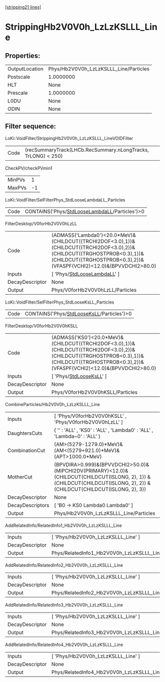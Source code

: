 [[stripping21 lines]](./stripping21-index)

# StrippingHb2V0V0h_LzLzKSLLL_Line

## Properties:

|                |                                        |
|----------------|----------------------------------------|
| OutputLocation | Phys/Hb2V0V0h_LzLzKSLLL_Line/Particles |
| Postscale      | 1.0000000                              |
| HLT            | None                                   |
| Prescale       | 1.0000000                              |
| L0DU           | None                                   |
| ODIN           | None                                   |

## Filter sequence:

LoKi::VoidFilter/StrippingHb2V0V0h_LzLzKSLLL_LineVOIDFilter

|      |                                                               |
|------|---------------------------------------------------------------|
| Code | (recSummaryTrack(LHCb.RecSummary.nLongTracks, TrLONG) \< 250) |

CheckPV/checkPVmin1

|        |     |
|--------|-----|
| MinPVs | 1   |
| MaxPVs | -1  |

LoKi::VoidFilter/SelFilterPhys_StdLooseLambdaLL_Particles

|      |                                                                                                  |
|------|--------------------------------------------------------------------------------------------------|
| Code | CONTAINS('Phys/[StdLooseLambdaLL](./stripping21-commonparticles-stdlooselambdall)/Particles')\>0 |

FilterDesktop/V0forHb2V0V0hLzLL

|                 |                                                                                                                                                                                                        |
|-----------------|--------------------------------------------------------------------------------------------------------------------------------------------------------------------------------------------------------|
| Code            | (ADMASS('Lambda0')\<20.0\*MeV)&(CHILDCUT((TRCHI2DOF\<3.0),1))&(CHILDCUT((TRCHI2DOF\<3.0),2))&(CHILDCUT((TRGHOSTPROB\<0.3),1))&(CHILDCUT((TRGHOSTPROB\<0.3),2))&(VFASPF(VCHI2)\<12.0)&(BPVVDCHI2\>80.0) |
| Inputs          | [ 'Phys/[StdLooseLambdaLL](./stripping21-commonparticles-stdlooselambdall)' ]                                                                                                                        |
| DecayDescriptor | None                                                                                                                                                                                                   |
| Output          | Phys/V0forHb2V0V0hLzLL/Particles                                                                                                                                                                       |

LoKi::VoidFilter/SelFilterPhys_StdLooseKsLL_Particles

|      |                                                                                          |
|------|------------------------------------------------------------------------------------------|
| Code | CONTAINS('Phys/[StdLooseKsLL](./stripping21-commonparticles-stdlooseksll)/Particles')\>0 |

FilterDesktop/V0forHb2V0V0hKSLL

|                 |                                                                                                                                                                                                    |
|-----------------|----------------------------------------------------------------------------------------------------------------------------------------------------------------------------------------------------|
| Code            | (ADMASS('KS0')\<20.0\*MeV)&(CHILDCUT((TRCHI2DOF\<3.0),1))&(CHILDCUT((TRCHI2DOF\<3.0),2))&(CHILDCUT((TRGHOSTPROB\<0.3),1))&(CHILDCUT((TRGHOSTPROB\<0.3),2))&(VFASPF(VCHI2)\<12.0)&(BPVVDCHI2\>80.0) |
| Inputs          | [ 'Phys/[StdLooseKsLL](./stripping21-commonparticles-stdlooseksll)' ]                                                                                                                            |
| DecayDescriptor | None                                                                                                                                                                                               |
| Output          | Phys/V0forHb2V0V0hKSLL/Particles                                                                                                                                                                   |

CombineParticles/Hb2V0V0h_LzLzKSLLL_Line

|                  |                                                                                                                                                                             |
|------------------|-----------------------------------------------------------------------------------------------------------------------------------------------------------------------------|
| Inputs           | [ 'Phys/V0forHb2V0V0hKSLL' , 'Phys/V0forHb2V0V0hLzLL' ]                                                                                                                   |
| DaughtersCuts    | { '' : 'ALL' , 'KS0' : 'ALL' , 'Lambda0' : 'ALL' , 'Lambda~0' : 'ALL' }                                                                                                     |
| CombinationCut   | (AM\>(5279-1279.0)\*MeV)&(AM\<(5279+921.0)\*MeV)&(APT\>1000.0\*MeV)                                                                                                         |
| MotherCut        | (BPVDIRA\>0.999)&(BPVVDCHI2\>50.0)&(MIPCHI2DV(PRIMARY)\<12.0)& (CHILDCUT(CHILDCUT(ISLONG, 2), 1)) & (CHILDCUT(CHILDCUT(ISLONG, 2), 2)) & (CHILDCUT(CHILDCUT(ISLONG, 2), 3)) |
| DecayDescriptor  | None                                                                                                                                                                        |
| DecayDescriptors | [ 'B0 -\> KS0 Lambda0 Lambda0' ]                                                                                                                                          |
| Output           | Phys/Hb2V0V0h_LzLzKSLLL_Line/Particles                                                                                                                                      |

AddRelatedInfo/RelatedInfo1_Hb2V0V0h_LzLzKSLLL_Line

|                 |                                                     |
|-----------------|-----------------------------------------------------|
| Inputs          | [ 'Phys/Hb2V0V0h_LzLzKSLLL_Line' ]                |
| DecayDescriptor | None                                                |
| Output          | Phys/RelatedInfo1_Hb2V0V0h_LzLzKSLLL_Line/Particles |

AddRelatedInfo/RelatedInfo2_Hb2V0V0h_LzLzKSLLL_Line

|                 |                                                     |
|-----------------|-----------------------------------------------------|
| Inputs          | [ 'Phys/Hb2V0V0h_LzLzKSLLL_Line' ]                |
| DecayDescriptor | None                                                |
| Output          | Phys/RelatedInfo2_Hb2V0V0h_LzLzKSLLL_Line/Particles |

AddRelatedInfo/RelatedInfo3_Hb2V0V0h_LzLzKSLLL_Line

|                 |                                                     |
|-----------------|-----------------------------------------------------|
| Inputs          | [ 'Phys/Hb2V0V0h_LzLzKSLLL_Line' ]                |
| DecayDescriptor | None                                                |
| Output          | Phys/RelatedInfo3_Hb2V0V0h_LzLzKSLLL_Line/Particles |

AddRelatedInfo/RelatedInfo4_Hb2V0V0h_LzLzKSLLL_Line

|                 |                                                     |
|-----------------|-----------------------------------------------------|
| Inputs          | [ 'Phys/Hb2V0V0h_LzLzKSLLL_Line' ]                |
| DecayDescriptor | None                                                |
| Output          | Phys/RelatedInfo4_Hb2V0V0h_LzLzKSLLL_Line/Particles |
